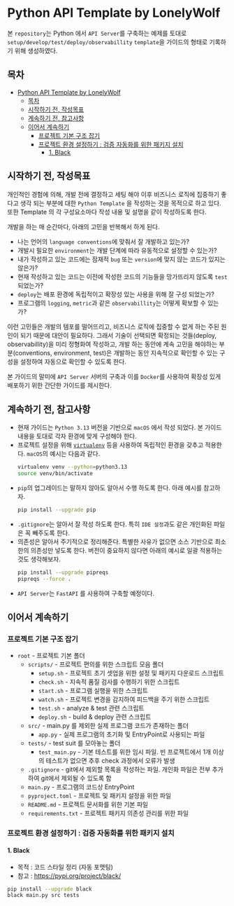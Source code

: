 # Python API Template by LonelyWolf
본 `repository`는 Python 에서 `API Server`를 구축하는 예제를 토대로 `setup/develop/test/deploy/observabillity` `template`을 가이드의 형태로 기록하기 위해 생성하였다.

## 목차
- [Python API Template by LonelyWolf](#python-api-template-by-lonelywolf)
  - [목차](#목차)
  - [시작하기 전, 작성목표](#시작하기-전-작성목표)
  - [계속하기 전, 참고사항](#계속하기-전-참고사항)
  - [이어서 계속하기](#이어서-계속하기)
    - [프로젝트 기본 구조 잡기](#프로젝트-기본-구조-잡기)
    - [프로젝트 환경 설정하기 : 검증 자동화를 위한 패키지 설치](#프로젝트-환경-설정하기--검증-자동화를-위한-패키지-설치)
      - [1. Black](#1-black)

## 시작하기 전, 작성목표

개인적인 경험에 의해, 개발 전에 결정하고 세팅 해야 이후 비즈니스 로직에 집중하기 좋다고 생각 되는 부분에 대한 `Python Template` 을 작성하는 것을 목적으로 하고 있다. 또한 Template 의 각 구성요소마다 작성 내용 및 설명을 같이 작성하도록 한다.

개발을 하는 매 순간마다, 아래의 고민을 반복해서 하게 된다.

- 나는 언어의 `language conventions`에 맞춰서 잘 개발하고 있는가?
- 개발시 필요한 `environment`는 개발 단계에 따라 유동적으로 설정할 수 있는가?
- 내가 작성하고 있는 코드에는 잠재적 `bug` 또는 `version`에 맞지 않는 코드가 있지는 않은가?
- 현재 작성하고 있는 코드는 이전에 작성한 코드의 기능들을 망가뜨리지 않도록 `test` 되었는가?
- `deploy`는 배포 환경에 독립적이고 확장성 있는 사용을 위해 잘 구성 되었는가?
- 프로그램의 `logging`, `metric`과 같은 `observabillity`는 어떻게 확보할 수 있는가?

이런 고민들은 개발의 템포를 떨어뜨리고, 비즈니스 로직에 집중할 수 없게 하는 주된 원인이 되기 때문에 대안이 필요하다. 그래서 기술이 선택되면 확정되는 것들(deploy, observabillity)을 미리 정형화여 작성하고, 개발 하는 동안에 계속 고민을 해야하는 부분(conventions, environment, test)은 개발하는 동안 지속적으로 확인할 수 있는 구성을 설정하여 자동으로 확인할 수 있도록 한다.

본 가이드의 말미에 `API Server` 서버의 구축과 이를 `Docker`를 사용하여 확장성 있게 배포하기 위한 간단한 가이드를 제시한다.

## 계속하기 전, 참고사항

- 현재 가이드는 `Python 3.13` 버전을 기반으로 `macOS` 에서 작성 되었다. 본 가이드 내용을 토대로 각자 환경에 맞게 구성해야 한다.
- 프로젝트 설정을 위해 [`virtualenv`](https://virtualenv.pypa.io/en/latest/) 등을 사용하여 독립적인 환경을 갖추고 적용한다. `macOS`의 예시는 다음과 같다.
    ```sh
    virtualenv venv --python=python3.13
    source venv/bin/activate
    ```
- `pip`의 업그레이드는 말하지 않아도 알아서 수행 하도록 한다. 아래 예시를 참고하자.
    ```sh
    pip install --upgrade pip
    ```
- `.gitignore`는 알아서 잘 작성 하도록 한다. 특히 `IDE 설정`과도 같은 개인화된 파일은 꼭 빼주도록 한다.
- 의존성은 알아서 주기적으로 정리해준다. 특별한 사유가 없으면 소스 기반으로 최소한의 의존성만 넣도록 한다. 버전이 중요하지 않다면 아래의 예시로 일괄 적용하는 것도 생각해보자.
    ```sh
    pip install --upgrade pipreqs
    pipreqs --force .
    ```
- `API Server`는 `FastAPI` 를 사용하여 구축할 예정이다.

## 이어서 계속하기

### 프로젝트 기본 구조 잡기

- `root`            - 프로젝트 기본 폴더
  - `scripts/`          - 프로젝트 편의를 위한 스크립트 모음 폴더
    - `setup.sh`            - 프로젝트 초기 셋업을 위한 설정 및 패키지 다운로드 스크립트
    - `check.sh`            - 지속적 품질 검사를 수행하기 위한 스크립트
    - `start.sh`            - 프로그램 실행을 위한 스크립트
    - `watch.sh`            - 프로젝트 변경을 감지하여 피드백을 주기 위한 스크립트
    - `test.sh`             - analyze & test 관련 스크립트
    - `deploy.sh`           - build & deploy 관련 스크립트
  - `src/`              - main.py 를 제외한 실제 프로그램 코드가 존재하는 폴더
    - `app.py`              - 실제 프로그램의 초기화 및 EntryPoint로 사용되는 파일
  - `tests/`            - test suit 를 모아놓는 폴더
    - `test_main.py`        - 기본 테스트를 위한 임시 파일. 빈 프로젝트에서 1개 이상의 테스트가 없으면 추후 check 과정에서 오류가 발생
  - `.gitignore`        - git에서 제외할 목록을 작성하는 파일. 개인화 파일은 전부 추가하여 git에서 제외될 수 있도록 함
  - `main.py`           - 프로그램의 코드상 EntryPoint
  - `pyproject.toml`    - 프로젝트 및 패키지 설정을 위한 파일
  - `README.md`         - 프로젝트 문서화를 위한 기본 파일
  - `requirements.txt`  - 프로젝트 패키지 의존성 관리를 위한 파일

### 프로젝트 환경 설정하기 : 검증 자동화를 위한 패키지 설치

#### 1. Black

- 목적 : 코드 스타일 정리 (자동 포맷팅)
- 참고 : https://pypi.org/project/black/

```sh
pip install --upgrade black
black main.py src tests
```

